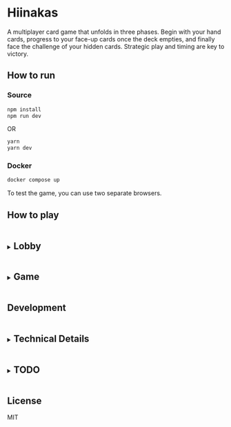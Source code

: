 # Hiinakas

A multiplayer card game that unfolds in three phases. Begin with your hand cards, progress to your face-up cards once the deck empties, and finally face the challenge of your hidden cards. Strategic play and timing are key to victory.

## How to run

### Source
```bash
npm install
npm run dev
```
OR
```bash
yarn
yarn dev
```

### Docker
```bash
docker compose up
```

To test the game, you can use two separate browsers.

## How to play

<details>
<summary><h2 style="display:inline-block;">Lobby</h2></summary>

### Creating/Joining a Game
1. Start the game and you'll enter the lobby
2. You can invite other players to join your game
3. Other players can accept your invite to join

### Starting the Game
1. Once all players have joined
2. Everyone needs to mark themselves as ready
3. The host can then start the game

</details>

<details>
<summary><h2 style="display:inline-block;">Game</h2></summary>

### Initial Setup
Each player receives:
- 3 cards in hand (drawn from deck)
- 3 cards face-up on the table (your floor cards)
- 3 cards face-down (your hidden cards)
The game proceeds in turns, with players taking actions one at a time.

### Game Progression
1. Start by playing cards from your hand
   - Continue until deck is empty

2. Once deck is empty:
   - Play remaining hand cards
   - Then play your 3 face-up floor cards

3. After floor cards:
   - Reveal and play hidden cards one at a time
   - Cannot see hidden cards until played

4. Victory:
   - Win by being first to play all cards
   - Must clear hand, floor, and hidden cards

### Card Types
#### Regular Cards
Play these cards on equal or lower value cards:
- Number Cards: 3, 4, 5, 6, 9
- Face Cards: Jack, Queen, King, Ace

#### Magic Cards
- **2**: Can be played on any card
- **7**: Can be played on any card. Next player must play a card lower than 7 or any magic card
- **8**: Can be played on any card. Acts as a transparent card - next player must beat the card under it
- **10**: Can be played on any card. Clears the table, allowing any card to be played next

### Turn Structure
1. **Play a Card**
   - Play a valid card from your hand
   - If hand is empty and deck is empty, play from floor cards
   - If floor cards are empty, play one random hidden card
   - Or pick up all cards from the table if you can't play

2. **End Turn**
   - Can only end turn after playing a card
   - If you have less than 3 cards in hand and deck has cards, draw up to 3
   - No drawing occurs when deck is empty

### Special Rules
- Must always try to play a card if possible
- Picking up cards is only allowed when no valid play exists
- The deck contains 52 standard playing cards
- Floor cards become playable only after the deck is empty
- Hidden cards become playable only after floor cards are gone
- Hidden cards are revealed one at a time randomly when played
- Game continues until someone wins by playing all their cards

</details>

## Development

<details>
<summary><h2 style="display:inline-block;">Technical Details</h2></summary>

### Stack
- Frontend: React/TypeScript
- Backend: Node.js
- Real-time communication: Socket.IO

</details>

<details>
<summary><h2 style="display:inline-block;">TODO</h2></summary>

### Full-Stack Tasks
- [ ] **hiinakas-server & hiinakas-web:** 4 cards reset
- [ ] **hiinakas-server & hiinakas-web:** Add turn timer
- [ ] **hiinakas-server & hiinakas-web:** Add more players to lobby/game
- [ ] **hiinakas-server & hiinakas-web:** Add tests
- [ ] **hiinakas-server & hiinakas-web:** Add more detailed logging
- [ ] **hiinakas-server & hiinakas-web:** Add more detailed info & error handling
- [ ] **hiinakas-server & hiinakas-web:** serviceWorker & notifications
- [ ] **hiinakas-server & hiinakas-web:** Add more card rules

### Frontend Tasks
- [ ] **hiinakas-web:** Menu profile & settings
- [ ] **hiinakas-web:** Better reusable components

### Backend Tasks
- [ ] **hiinakas-server:** Rewrite in Rust
- [ ] **hiinakas-server:** Add more detailed analytics
- [ ] **hiinakas-server:** Add more detailed monitoring

### Infrastructure Tasks
- [ ] Add CI/CD pipeline
- [ ] Add more detailed documentation

</details>



## License
MIT
